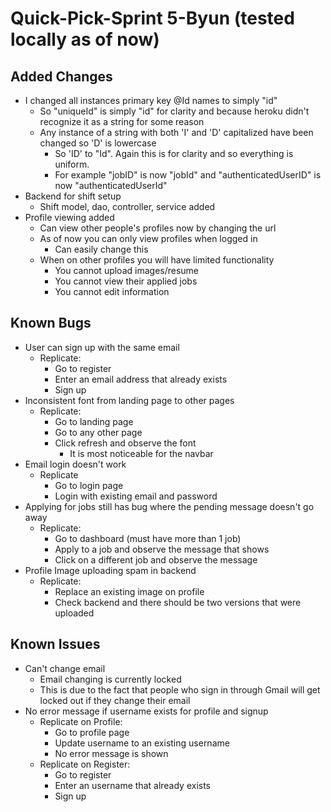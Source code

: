 
# Quick-Pick-Sprint 5-Byun (tested locally as of now)

## Added Changes
- I changed all instances primary key @Id names to simply "id"
	- So "uniqueId" is simply "id" for clarity and because heroku didn't recognize it as a string for some reason
	- Any instance of a string with both 'I' and 'D' capitalized have been changed so 'D' is lowercase
		- So 'ID' to "Id". Again this is for clarity and so everything is uniform.
		- For example "jobID" is now "jobId" and "authenticatedUserID" is now "authenticatedUserId"
- Backend for shift setup
	- Shift model, dao, controller, service added
- Profile viewing added
	- Can view other people's profiles now by changing the url
	- As of now you can only view profiles when logged in
		- Can easily change this
	- When on other profiles you will have limited functionality
		- You cannot upload images/resume
		- You cannot view their applied jobs
		- You cannot edit information

## Known Bugs
- User can sign up with the same email
	- Replicate:
		- Go to register
		- Enter an email address that already exists
		- Sign up
- Inconsistent font from landing page to other pages
	- Replicate:
		- Go to landing page
		- Go to any other page
		- Click refresh and observe the font
			- It is most noticeable for the navbar
- Email login doesn't work
	- Replicate
		- Go to login page
		- Login with existing email and password
- Applying for jobs still has bug where the pending message doesn't go away
	- Replicate:
		- Go to dashboard (must have more than 1 job)
		- Apply to a job and observe the message that shows
		- Click on a different job and observe the message
- Profile Image uploading spam in backend
	- Replicate:
		- Replace an existing image on profile
		- Check backend and there should be two versions that were uploaded

## Known Issues
- Can't change email
	- Email changing is currently locked
	- This is due to the fact that people who sign in through Gmail will get locked out if they change their email
- No error message if username exists for profile and signup
	- Replicate on Profile:
		- Go to profile page
		- Update username to an existing username
		- No error message is shown
	- Replicate on Register:
		- Go to register
		- Enter an username that already exists
		- Sign up
